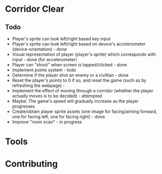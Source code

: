 # Corridor Clear 

## Todo 
* Player's sprite can look left/right based key input 
* Player's sprite can look left/right based on device's accelerometer (device-orientation) - done 
* Visual representation of player (player's sprite) which corresponds with input - done (for accelerometer) 
* Player can "shoot" when screen is tapped/clicked  - done 
* Implement points system - todo 
* Determine if the player shot an enemy or a civillian - done 
* Reset the player's points to 0 if so, and reset the game (such as by refreshing the webpage) - 
* Implement the effect of moving through a corridor (whether the player actually moves is to be decided) - attempted 
* Maybe: The game's speed will gradually increase as the player progresses 
* Create/obtain player sprite assets (one image for facing/aiming forward, one for facing left, one for facing right) - done 
* Improve "room scan" - in progress 

# Tools 

# Contributing 

